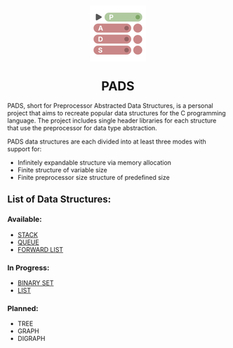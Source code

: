 <p align="center">
  <img width="128" align="center" src="/resources/logo.svg">
</p>
<h1 align="center">
  PADS
</h1>

PADS, short for Preprocessor Abstracted Data Structures, is a personal project that aims to recreate popular data structures for the C programming language. The project includes single header libraries for each structure that use the preprocessor for data type abstraction.

PADS data structures are each divided into at least three modes with support for:

- Infinitely expandable structure via memory allocation
- Finite structure of variable size
- Finite preprocessor size structure of predefined size

## **List of Data Structures:**

### **Available:**

- [STACK](https://github.com/TheGAzed/pads/blob/main/source/stack)
- [QUEUE](https://github.com/TheGAzed/pads/blob/main/source/queue)
- [FORWARD LIST](https://github.com/TheGAzed/pads/blob/main/source/forward_list)

### **In Progress:**

- [BINARY SET](https://github.com/TheGAzed/pads/blob/main/source/binary_set)
- [LIST](https://github.com/TheGAzed/pads/blob/main/source/list)

### **Planned:**

- TREE
- GRAPH
- DIGRAPH
